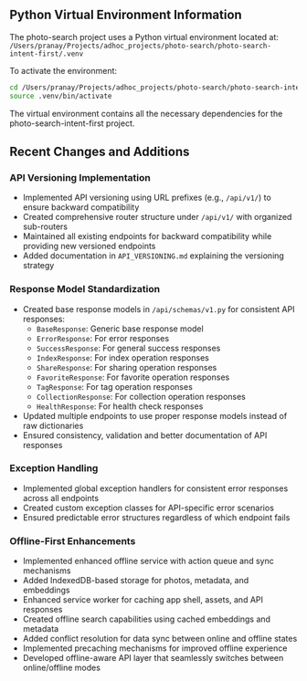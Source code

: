 ## Python Virtual Environment Information

The photo-search project uses a Python virtual environment located at:
`/Users/pranay/Projects/adhoc_projects/photo-search/photo-search-intent-first/.venv`

To activate the environment:
```bash
cd /Users/pranay/Projects/adhoc_projects/photo-search/photo-search-intent-first
source .venv/bin/activate
```

The virtual environment contains all the necessary dependencies for the photo-search-intent-first project.

## Recent Changes and Additions

### API Versioning Implementation
- Implemented API versioning using URL prefixes (e.g., `/api/v1/`) to ensure backward compatibility
- Created comprehensive router structure under `/api/v1/` with organized sub-routers
- Maintained all existing endpoints for backward compatibility while providing new versioned endpoints
- Added documentation in `API_VERSIONING.md` explaining the versioning strategy

### Response Model Standardization 
- Created base response models in `/api/schemas/v1.py` for consistent API responses:
  - `BaseResponse`: Generic base response model
  - `ErrorResponse`: For error responses
  - `SuccessResponse`: For general success responses
  - `IndexResponse`: For index operation responses
  - `ShareResponse`: For sharing operation responses
  - `FavoriteResponse`: For favorite operation responses
  - `TagResponse`: For tag operation responses
  - `CollectionResponse`: For collection operation responses
  - `HealthResponse`: For health check responses
- Updated multiple endpoints to use proper response models instead of raw dictionaries
- Ensured consistency, validation and better documentation of API responses

### Exception Handling
- Implemented global exception handlers for consistent error responses across all endpoints
- Created custom exception classes for API-specific error scenarios
- Ensured predictable error structures regardless of which endpoint fails

### Offline-First Enhancements
- Implemented enhanced offline service with action queue and sync mechanisms
- Added IndexedDB-based storage for photos, metadata, and embeddings
- Enhanced service worker for caching app shell, assets, and API responses
- Created offline search capabilities using cached embeddings and metadata
- Added conflict resolution for data sync between online and offline states
- Implemented precaching mechanisms for improved offline experience
- Developed offline-aware API layer that seamlessly switches between online/offline modes
